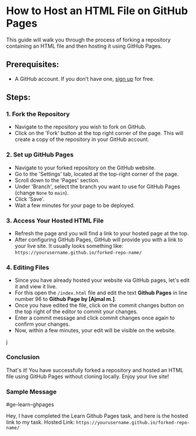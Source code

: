 # How to Host an HTML File on GitHub Pages

This guide will walk you through the process of forking a repository containing an HTML file and then hosting it using GitHub Pages.

## Prerequisites:
- A GitHub account. If you don't have one, [sign up](https://github.com/join) for free.

## Steps:

### 1. Fork the Repository
- Navigate to the repository you wish to fork on GitHub.
- Click on the 'Fork' button at the top right corner of the page. This will create a copy of the repository in your GitHub account.

### 2. Set up GitHub Pages
- Navigate to your forked repository on the GitHub website.
- Go to the 'Settings' tab, located at the top-right corner of the page.
- Scroll down to the 'Pages' section.
- Under 'Branch', select the branch you want to use for GitHub Pages (change `None` to `main`).
- Click 'Save'.
- Wait a few minutes for your page to be deployed.

### 3. Access Your Hosted HTML File
- Refresh the page and you will find a link to your hosted page at the top.
- After configuring GitHub Pages, GitHub will provide you with a link to your live site. It usually looks something like: `https://yourusername.github.io/forked-repo-name/`

### 4. Editing Files
- Since you have already hosted your website via GitHub pages, let's edit it and view it live.
- For this open the `/index.html` file and edit the text **Github Pages** in line number 96 to **Github Page by [Ajmal m.]**.
- Once you have edited the file, click on the commit changes button on the top right of the editor to commit your changes.
- Enter a commit message and click commit changes once again to confirm your changes.
- Now, within a few minutes, your edit will be visible on the website.

j
### Conclusion
That's it! You have successfully forked a repository and hosted an HTML file using GitHub Pages without cloning locally. Enjoy your live site!

### Sample Message

#ge-learn-ghpages

Hey, I have completed the Learn Github Pages task, and here is the hosted link to my task.
Hosted Link: `https://yourusername.github.io/forked-repo-name/`
